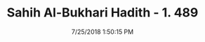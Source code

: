 ---
title        : "Sahih Al-Bukhari Hadith - 1. 489"
date         : 7/25/2018 1:50:15 PM
draft        : false
type         : "hadith"
layout       : "hadith"
BookCode     : "SHB"
VolumeNumber : "1"
HadithNumber : "489"
categories  :  ["Musalla-Sin of passing in front of praying person"]
tags  :  ["Busr bin Said"]
---